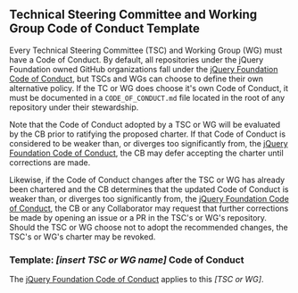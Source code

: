## Technical Steering Committee and Working Group Code of Conduct Template

Every Technical Steering Committee (TSC) and Working Group (WG) must have a Code
of Conduct. By default, all repositories under the jQuery Foundation owned
GitHub organizations fall under the [jQuery Foundation Code of Conduct][], but
TSCs and WGs can choose to define their own alternative policy. If the TC or WG
does choose it's own Code of Conduct, it must be documented in a
`CODE_OF_CONDUCT.md` file located in the root of any repository under their
stewardship.

Note that the Code of Conduct adopted by a TSC or WG will be evaluated by the CB
prior to ratifying the proposed charter. If that Code of Conduct is considered
to be weaker than, or diverges too significantly from, the
[jQuery Foundation Code of Conduct][], the CB may defer accepting the charter
until corrections are made.

Likewise, if the Code of Conduct changes after the TSC or WG has already been
chartered and the CB determines that the updated Code of Conduct is weaker than,
or diverges too significantly from, the [jQuery Foundation Code of Conduct][],
the CB or any Collaborator may request that further corrections be made by
opening an issue or a PR in the TSC's or WG's repository. Should the TSC or WG
choose not to adopt the recommended changes, the TSC's or WG's charter may be
revoked.

### Template: *[insert TSC or WG name]* Code of Conduct

The [jQuery Foundation Code of Conduct][] applies to this *[TSC or WG]*.

[jQuery Foundation Code of Conduct]: https://jquery.org/conduct/
